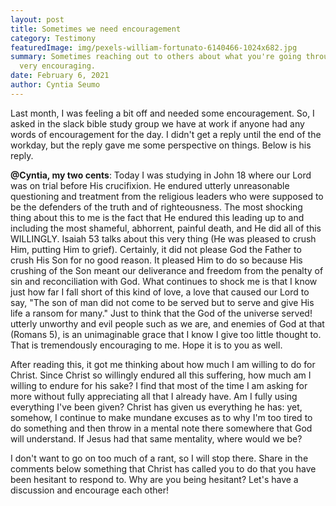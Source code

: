 ```yaml
---
layout: post
title: Sometimes we need encouragement
category: Testimony
featuredImage: img/pexels-william-fortunato-6140466-1024x682.jpg
summary: Sometimes reaching out to others about what you're going through can be
  very encouraging.
date: February 6, 2021
author: Cyntia Seumo
---
```

<p>
Last month, I was feeling a bit off and needed some encouragement. So, I asked in the slack bible study group we have at work if anyone had any words of encouragement for the day. I didn't get a reply until the end of the workday, but the reply gave me some perspective on things. Below is his reply.
</p>

<p>
<b>@Cyntia, my two cents</b>:
Today I was studying in John 18 where our Lord was on trial before His crucifixion. He endured utterly unreasonable questioning and treatment from the religious leaders who were supposed to be the defenders of the truth and of righteousness. The most shocking thing about this to me is the fact that He endured this leading up to and including the most shameful, abhorrent, painful death, and He did all of this WILLINGLY. Isaiah 53 talks about this very thing (He was pleased to crush Him, putting Him to grief). Certainly, it did not please God the Father to crush His Son for no good reason. It pleased Him to do so because His crushing of the Son meant our deliverance and freedom from the penalty of sin and reconciliation with God. What continues to shock me is that I know just how far I fall short of this kind of love, a love that caused our Lord to say, "The son of man did not come to be served but to serve and give His life a ransom for many." Just to think that the God of the universe served! utterly unworthy and evil people such as we are, and enemies of God at that (Romans 5), is an unimaginable grace that I know I give too little thought to. That is tremendously encouraging to me. Hope it is to you as well.
</p>

<p>
After reading this, it got me thinking about how much I am willing to do for Christ. Since Christ so willingly endured all this suffering, how much am I willing to endure for his sake? I find that most of the time I am asking for more without fully appreciating all that I already have. Am I fully using everything I've been given?
Christ has given us everything he has: yet, somehow, I continue to make mundane excuses as to why I'm too tired to do something and then throw in a mental note there somewhere that God will understand. If Jesus had that same mentality, where would we be?
</p>

<p>
I don't want to go on too much of a rant, so I will stop there. Share in the comments below something that Christ has called you to do that you have been hesitant to respond to. Why are you being hesitant? Let's have a discussion and encourage each other!
</p>